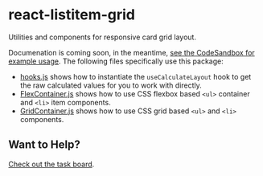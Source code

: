 # react-listitem-grid

Utilities and components for responsive card grid layout.

Documenation is coming soon, in the meantime, [see the CodeSandbox for example
usage][codesandbox]. The following files specifically use this package:

- [hooks.js][] shows how to instantiate the `useCalculateLayout` hook to get
  the raw calculated values for you to work with directly.
- [FlexContainer.js][] shows how to use CSS flexbox based `<ul>` container and
  `<li>` item components.
- [GridContainer.js][] shows how to use CSS grid based `<ul>` and `<li>`
  components.

## Want to Help?

[Check out the task board](https://github.com/gsong/react-listitem-grid/projects/1).

[codesandbox]: https://codesandbox.io/s/dynamic-flexgrid-item-widths-v6-v4m0f
[hooks.js]: https://codesandbox.io/s/dynamic-flexgrid-item-widths-v6-v4m0f?file=/src/hooks.js
[flexcontainer.js]: https://codesandbox.io/s/dynamic-flexgrid-item-widths-v6-v4m0f?file=/src/FlexContainer.js
[gridcontainer.js]: https://codesandbox.io/s/dynamic-flexgrid-item-widths-v6-v4m0f?file=/src/GridContainer.js
